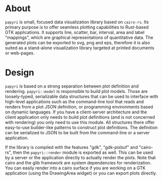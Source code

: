 # About

`papyri` is small, focused data visualization library based on `cairo-rs`. Its primary purpose
is to offer seamless plotting capabilities to Rust-based GTK applications. It supports line, scatter, bar, interval, area and label "mappings",
which are graphical representations of quantitative data. The generated plots can be exported to svg, png and eps,
therefore it is also suited as a stand-alone visualization library targeted at printed documents or web-pages.

# Design

`papyri` is based on a strong separation between plot definition and rendering. `papyri::model`
is responsible to build plot models. Those are loosely-typed, serializable
data structures that can be used to interface with high-level applications such as
the command-line tool that reads and renders from a plot JSON definition, or programming environments based on
dynamic languages. If you have a client-server architecture and the client application only
needs to build plot definitions (and is not concerned with rendering) you only need to
use this module. All structures there offer easy-to-use builder-like patterns to construct
plot definitions. The definition can be serialized to JSON to be built from the command-line
or a server application.

If the library is compiled with the features "gdk", "gdk-pixbuf" and "cairo-rs", then the `papyri::render`
module is exported as well. This can be used by a server or the application directly to actually
render the plots. Note that cairo and the glib framework are system dependencies for renderization.
You can easily render into a cairo surface if you are working on a GTK application (using the DrawingArea
widget) or you can export plots directly.

